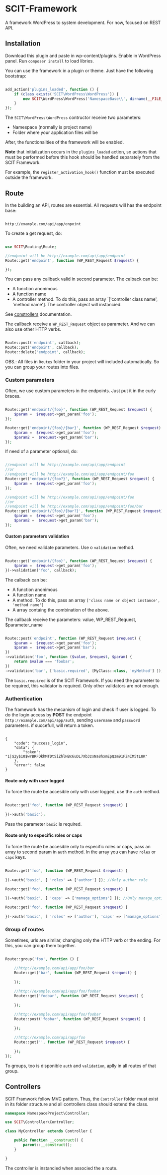 # SCIT-Framework
A framework WordPress to system development. For now, focused on REST API.

## Installation

Download this plugin and paste in wp-content/plugins. Enable in WordPress panel.
Run `composer install` to load libries.

You can use the framework in a plugin or theme. Just have the following bootstrap:

```php

add_action('plugins_loaded', function () {
    if (class_exists('SCIT\WordPress\WordPress')) {
        new SCIT\WordPress\WordPress('NamespaceBase\\', dirname(__FILE__) . '\src');
    }
});

```

The `SCIT\WordPress\WordPress` contructor receive two parameters:
- Namespace (normally is project name)
- Folder where your application files will be

After, the functionalities of the framework  will be enabled.

**Note** that initialization occurs in the `plugins_loaded` action, 
so actions that must be performed before this hook should be handled separately from the SCIT Framework.

For example, the `register_activation_hook()` function must be executed outside the framework.

## Route

In the building an API, routes are essential. All requests will has the endpoint base:

```

http://example.com/api/app/enpoint

```

To create a get request, do:

```php

use SCIT\Routing\Route;

//endpoint will be http://example.com/api/app/endpoint
Route::get('endpoint', function (WP_REST_Request $request) {

});

```

You can pass any callback valid in second parameter.
The calback can be:

- A function anonimous
- A function name
- A controller method. To do this, pass an array `['controller class name', 'method name']. The controller object will instancied.

See [constrollers](#controllers) documentation.

The callback receive a `WP_REST_Request` object as parameter.
And we can also use other HTTP verbs.

```php

Route::post('endpoint', callback);
Route::put('endpoint', callback);
Route::delete('endpoint', callback);

```

OBS.: All files in `Routes` folder in your project will included automatically. So you can group your routes into files.


### Custom parameters

Often, we use custom parameters in the endpoints. Just put it in the curly braces.

```php

Route::get('endpoint/{foo}', function (WP_REST_Request $request) {
    $param =  $request->get_param('foo');
});

Route::get('endpoint/{foo}/{bar}', function (WP_REST_Request $request) {
    $param =  $request->get_param('foo');
    $param2 =  $request->get_param('bar');
});

```

If need of a parameter optional, do:

```php

//endpoint will be http://example.com/api/app/endpoint
//or
//endpoint will be http://example.com/api/app/endpoint/foo
Route::get('endpoint/{foo?}', function (WP_REST_Request $request) {
    $param =  $request->get_param('foo');
});

//endpoint will be http://example.com/api/app/endpoint/foo
//or
//endpoint will be http://example.com/api/app/endpoint/foo/bar
Route::get('endpoint/{foo}/{bar?}', function (WP_REST_Request $request) {
    $param =  $request->get_param('foo');
    $param2 =  $request->get_param('bar');
});

```

#### Custom parameters validation

Often, we need validate parameters. Use o `validation` method.

```php

Route::get('endpoint/{foo}', function (WP_REST_Request $request) {
    $param =  $request->get_param('foo');
})->validation('foo', callback);

```

The calback can be:

- A function anonimous
- A function name
- A method. To do this, pass an array `['class name or object instance', 'method name']`
- A array containg the combination of the above.

The callback receive the parameters: value, WP_REST_Request, $parameter_name

```php

Route::post('endpoint', function (WP_REST_Request $request) {
    $param =  $request->get_param('foo');
    $param =  $request->get_param('bar');
})
->validation('foo', function ($value, $request, $param) {
    return $value === 'foobar';
})
->validation('bar', ['basic.required', [MyClass::class, 'myMethod'] ]);

```

The `basic.required` is of the SCIT Framework. If you need the parameter to be required, this validator is required. Only other validators are not enough.

### Authentication

The framework has the mecanism of login and check if user is logged.
To do the login access by **POST** the endpoint `http://example.com/api/app/auth`, sending `username` and `password` parameters.
if succefull, will return a token.

```

{
    "code": "success_login",
    "data": {
        "token": "1|$2y$10$wYBRFDkhMTDtSiZhlHBx6uDL7Xb3zxNa8hxmEpQzm91PZ4IM5tL8K"
    },
    "error": false
}

```

#### Route only with user logged

To force the route be accesible only with user logged, use the `auth` method.

```php

Route::get('foo', function (WP_REST_Request $request) {
    
})->auth('basic');

```

Pass the parameter `basic` is required.

#### Route only to especific roles or caps

To force the route be accesible only to especific roles or caps, pass an array to second param in `auth` method.
In the array you can have `roles` or `caps` keys.

```php

Route::get('foo', function (WP_REST_Request $request) {
    
})->auth('basic', [ 'roles' => ['author'] ]); //Only author role

Route::get('foo', function (WP_REST_Request $request) {
    
})->auth('basic', [ 'caps' => ['manage_options'] ]); //Only manage_options caps

Route::get('foo', function (WP_REST_Request $request) {
    
})->auth('basic', [ 'roles' => ['author'], 'caps' => ['manage_options'] ]); //Only author with permission to manage_options

```

### Group of routes

Sometimes, urls are similar, changing only the HTTP verb or the ending. For this, you can group them together.

```php

Route::group('foo', function () {

    //http://example.com/api/app/foo/bar
    Route::get('bar', function (WP_REST_Request $request) {
        
    });
    
    //http://example.com/api/app/foo/foobar
    Route::get('foobar', function (WP_REST_Request $request) {
        
    });

    //http://example.com/api/app/foo/foobar
    Route::post('foobar', function (WP_REST_Request $request) {
        
    });
    
    //http://example.com/api/app/foo
    Route::get('', function (WP_REST_Request $request) {
        
    });
});

```

To groups, too is disponible `auth` and `validation`, aplly in all routes of that group.

## Controllers <a name="controllers"></a>

SCIT Framwork follow MVC pattern. Thus, the `Controller` folder must exist in its folder structure and all controllers class should extend the class.

```php
namespace NamespaceProject\Controller;

use SCIT\Controller\Controller;

class MyController extends Controller {

	public function __construct() {
		parent::__construct();
	}

}
```

The controller is instancied when associed the a route.